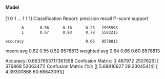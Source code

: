 #### Model
[1 0 1 ... 1 1 1]
Classification Report:
              precision    recall  f1-score   support

           0       0.56      0.16      0.25   2995598
           1       0.67      0.93      0.78   5583215

    accuracy                           0.66   8578813
   macro avg       0.62      0.55      0.52   8578813
weighted avg       0.64      0.66      0.60   8578813

Accuracy: 0.6637653717361598
Confusion Matrix:
[[ 487972 2507626]
 [ 376868 5206347]]
Confusion Matrix (%):
[[ 5.68810627 29.23045414]
 [ 4.39300868 60.68843091]]
